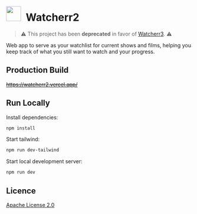 # <img src="public/favicon.ico" height="40"> &nbsp;Watcherr2

> ⚠️ This project has been **deprecated** in favor of [Watcherr3](https://github.com/jcbyte/watcherr3). ⚠️

Web app to serve as your watchlist for current shows and films, helping you keep track of what you still want to watch and your progress.

## Production Build

~~https://watcherr2.vercel.app/~~

## Run Locally

Install dependencies:

```bash
npm install
```

Start tailwind:

```bash
npm run dev-tailwind
```

Start local development server:

```bash
npm run dev
```

## Licence

[Apache License 2.0](LICENSE)
